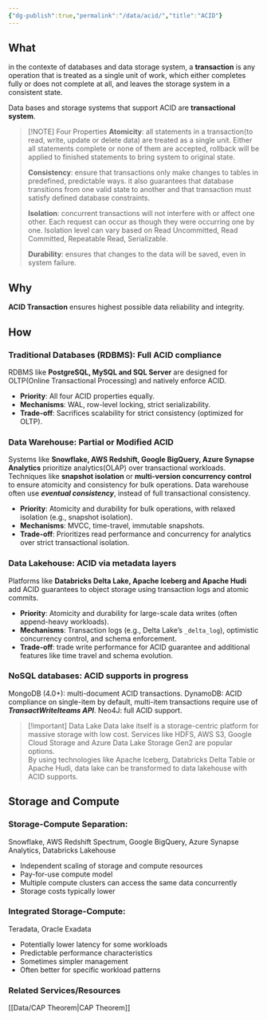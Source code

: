 ```yaml
---
{"dg-publish":true,"permalink":"/data/acid/","title":"ACID"}
---
```


## What
in the contexte of databases and data storage system, a **transaction** is any operation that is treated as a single unit of work, which either completes fully or does not complete at all, and leaves the storage system in a consistent state.

Data bases and storage systems that support ACID are **transactional system**.

> [!NOTE] Four Properties
> **Atomicity**: all statements in a transaction(to read, write, update or delete data) are treated as a single unit. Either all statements complete or none of them are accepted, rollback will be applied to finished statements to bring system to original state.
> 
> **Consistency**: ensure that transactions only make changes to tables in predefined, predictable ways. it also guarantees that database transitions from one valid state to another and that transaction must satisfy defined database constraints.
> 
> **Isolation**: concurrent transactions will not interfere with or affect one other. Each request can occur as though they were occurring one by one. Isolation level can vary based on Read Uncommitted, Read Committed, Repeatable Read, Serializable. 
> 
> **Durability**: ensures that changes to the data will be saved, even in system failure.
## Why
**ACID Transaction** ensures highest possible data reliability and integrity.

## How
### **Traditional Databases (RDBMS)**: Full ACID compliance
RDBMS like **PostgreSQL, MySQL and SQL Server** are designed for OLTP(Online Transactional Processing) and natively enforce ACID.
- **Priority**: All four ACID properties equally.
- **Mechanisms**: WAL, row-level locking, strict serializability.
- **Trade-off**: Sacrifices scalability for strict consistency (optimized for OLTP).

### **Data Warehouse**: Partial or Modified ACID
Systems like **Snowflake, AWS Redshift, Google BigQuery, Azure Synapse Analytics** prioritize analytics(OLAP) over transactional workloads. Techniques like **snapshot isolation** or **multi-version concurrency control** to ensure atomicity and consistency for bulk operations. Data warehouse often use ***eventual consistency***, instead of full transactional consistency. 
- **Priority**: Atomicity and durability for bulk operations, with relaxed isolation (e.g., snapshot isolation).
- **Mechanisms**: MVCC, time-travel, immutable snapshots.
- **Trade-off**: Prioritizes read performance and concurrency for analytics over strict transactional isolation.

### **Data Lakehouse**: ACID via metadata layers
Platforms like **Databricks Delta Lake, Apache Iceberg and Apache Hudi** add ACID guarantees to object storage using transaction logs and atomic commits.
- **Priority**: Atomicity and durability for large-scale data writes (often append-heavy workloads).
- **Mechanisms**: Transaction logs (e.g., Delta Lake’s `_delta_log`), optimistic concurrency control, and schema enforcement.
- **Trade-off**: trade write performance for ACID guarantee and additional features like time travel and schema evolution.

### **NoSQL databases**: ACID supports in progress
MongoDB (4.0+): multi-document ACID transactions.
DynamoDB: ACID compliance on single-item by default, multi-item transactions require use of ***TransactWriteIteams API***.
Neo4J: full ACID support.


> [!important] Data Lake
> Data lake itself is a storage-centric platform for massive storage with low cost. 
> Services like HDFS, AWS S3, Google Cloud Storage and Azure Data Lake Storage Gen2 are popular options. \
> By using technologies like Apache Iceberg, Databricks Delta Table or Apache Hudi, data lake can be transformed to data lakehouse with ACID supports.


## Storage and Compute
### **Storage-Compute Separation**:
Snowflake, AWS Redshift Spectrum, Google BigQuery, Azure Synapse Analytics, Databricks Lakehouse
- Independent scaling of storage and compute resources
- Pay-for-use compute model
- Multiple compute clusters can access the same data concurrently
- Storage costs typically lower

### **Integrated Storage-Compute**:
Teradata, Oracle Exadata
- Potentially lower latency for some workloads
- Predictable performance characteristics
- Sometimes simpler management
- Often better for specific workload patterns

### Related Services/Resources
[[Data/CAP Theorem\|CAP Theorem]]

